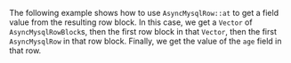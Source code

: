 The following example shows how to use `AsyncMysqlRow::at` to get a field value from the resulting row block. In this case, we get a `Vector` of `AsyncMysqlRowBlock`s, then the first row block in that `Vector`, then the first `AsyncMysqlRow` in that row block. Finally, we get the value of the `age` field in that row.
